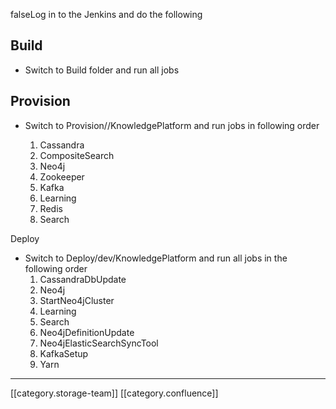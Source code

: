 

falseLog in to the Jenkins and do the following


## Build

* Switch to Build folder and run all jobs


## Provision

* Switch to Provision/<env>/KnowledgePlatform and run jobs in following order
    1. Cassandra
    1. CompositeSearch
    1. Neo4j
    1. Zookeeper
    1. Kafka
    1. Learning
    1. Redis
    1. Search

    

Deploy
* Switch to Deploy/dev/KnowledgePlatform and run all jobs in the following order
    1. CassandraDbUpdate
    1. Neo4j
    1. StartNeo4jCluster
    1. Learning
    1. Search
    1. Neo4jDefinitionUpdate
    1. Neo4jElasticSearchSyncTool
    1. KafkaSetup
    1. Yarn

    

    



*****

[[category.storage-team]] 
[[category.confluence]] 
